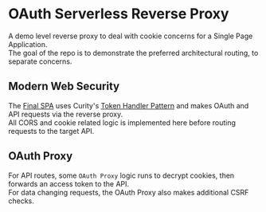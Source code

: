 # OAuth Serverless Reverse Proxy

A demo level reverse proxy to deal with cookie concerns for a Single Page Application.\
The goal of the repo is to demonstrate the preferred architectural routing, to separate concerns.

## Modern Web Security

The [Final SPA](https://github.com/gary-archer/oauth.websample.final) uses Curity's [Token Handler Pattern](https://github.com/curityio/web-oauth-via-bff) and makes OAuth and API requests via the reverse proxy.\
All CORS and cookie related logic is implemented here before routing requests to the target API.

## OAuth Proxy

For API routes, some `OAuth Proxy` logic runs to decrypt cookies, then forwards an access token to the API.\
For data changing requests, the OAuth Proxy also makes additional CSRF checks.
